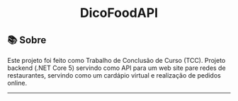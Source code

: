 <h1 align="center">DicoFoodAPI</h1>

## 📚 Sobre
Este projeto foi feito como Trabalho de Conclusão de Curso (TCC). 
Projeto backend (.NET Core 5) servindo como API para um web site pare redes de restaurantes, servindo como um cardápio virtual e realização de pedidos online.

---
